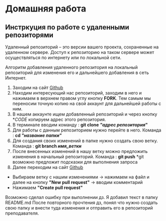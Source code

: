 # Домашняя работа 
## Инстркуция по работе с удаленными репозиторями
Удаленный репозиторий – это версии вашего проекта, сохраненные на удаленном сервере. Доступ к репозиторию на таком сервере может осуществляться по интернету или по локальной сети.

Алгоритм добавления удаленного репозитория на локальный репозиторий для изменения его и дальнейшего добавления в сеть Интернет.

1. Заходим на сайт [Github](https://github.com/)
2. Находим интересующий нас репозиторий, заходим в него и нажимаем в верхнем правом углу кнопку **FORK**.
Тем самым мы переносим точную копию на свой аккаунт для дальнейшей работы с ним. 
3. В нашем аккаунте ищем добавленный репозиторий и через кнопку **CODE* копируем адрес этого репозитория. 
4. В терминале вводим команду : **git clone _"адрес репозитория_"**
5. Для работы с данным репозиторием нужно перейте в него. Команда : **cd _"название папки"_**
6. Для создания своих изменений в папке нужно создать свою ветку. Команда : **git branch _имя_ветки_** 
7. После внесенных изменений в нашу ветку можно предложить изменения в начальный репозиторий. Команда : **git push**
*git возможно предложит подсказки для выполнения запроса
8. Далее переходим на сайт [Github](https://github.com/)
- Выбираем ветку с нашим изменениями -> нажимаем на файл и далее на кнопку **"New pull request"** -> вводим комментарий 
- Нажимаем **"Create pull request"**

Возможно сделал ошибку при выполнении дз. 
Я добавил текст в папку README.md
После повторного прочтения дз, понял что нужно создать свою папку и внести туда изменения и отправить его в репозиторий преподавателя. 